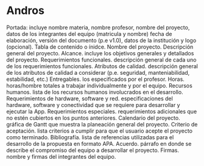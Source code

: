 # Andros

Portada: incluye nombre materia, nombre profesor, nombre del proyecto, datos de los integrantes del equipo (matricula y nombre) fecha de elaboración, versión del documento (p.e v1.0), datos de la institución y logo (opcional).
    Tabla de contenido o ínidce.
    Nombre del proyecto.
    Descripción general del proyecto. 
    Alcance. incluye los objetivos generales y detallados del proyecto.
    Requerimientos funcionales. descripción general de cada uno de los requerimientos funcionales. 
    Atributos de calidad. descripción general de los atributos de calidad a considerar (p.e. seguridad, manteniabilidad, estabilidad, etc.) 
    Entregables. los especificados por el profesor.
    Horas. horas/hombre totales a trabajar individualmente y por el equipo.
    Recursos humanos. lista de los recursos humanos involucrados en el desarrollo.
    Requerimientos de hardware, software y red. especificaciones del hardware, software y conectividad que se requiere para desarrollar y ejecutar la App. 
    Requerimientos especiales. requerimientos adicionales que no estén cubiertos en los puntos anteriores. 
    Calendario del proyecto. gráfica de Gantt que muestra la planeación general del proyecto.
    Criterio de aceptación. lista criterios a cumplir para que el usuario acepte el proyecto como terminado.
    Bibliografía. lista de referencias utilizadas para el desarrollo de la propuesta en formato APA.
    Acuerdo. párrafo en donde se describe el compromiso del equipo a desarrollar el proyecto.
    Firmas. nombre y firmas del integrantes del equipo.